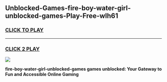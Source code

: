 
## Unblocked-Games-fire-boy-water-girl-unblocked-games-Play-Free-wlh61
<h3>
<a href="https://premium76.site?title=fire-boy-water-girl-unblocked-games&ref=12A">CLICK TO PLAY</a></h3>
<hr>

<h3>
<a href="https://premium76.site?title=fire-boy-water-girl-unblocked-games&ref=12A">CLICK 2 PLAY</a>
  
</h3>

<a href="https://premium76.site?title=fire-boy-water-girl-unblocked-games&ref=12A"><img src="https://clearcache.store/games.png"></a>


**fire-boy-water-girl-unblocked-games games unblocked: Your Gateway to Fun and Accessible Online Gaming**
